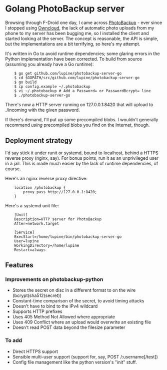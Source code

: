 # Golang PhotoBackup server

Browsing through F-Droid one day, I came across
[PhotoBackup](https://photobackup.github.io/) - ever since I stopped using
[Owncloud](https://www.owncloud.org), the lack of automatic photo uploads from
my phone to my server has been bugging me, so I installed the client and started
looking at the server. The concept is reasonable, the API is simple, but the
implementations are a bit terrifying, so here's my attempt.

It's written in Go to avoid runtime dependencies; some glaring errors in the
Python implementation have been corrected. To build from source (assuming
you already have a Go runtime):

		$ go get github.com/lupine/photobackup-server-go
		$ cd $GOPATH/src/github.com/lupine/photobackup-server-go
		$ go build
		$ cp config.example ~/.photobackup
		$ vi ~/.photobackup # Add a Password= or PasswordBcrypt= line
		$ ./photobackup-server-go

There's now a HTTP server running on 127.0.0.1:8420 that will upload to 
./incoming with the given password. 

If there's demand, I'll put up some precompiled blobs. I wouldn't generally
recommend *using* precompiled blobs you find on the Internet, though.

## Deployment strategy

I'd say stick it under runit or systemd, bound to
localhost, behind a HTTPS reverse proxy (nginx, say). For bonus points, run it
as an unprivileged user in a jail. This is made much easier by the lack of
runtime dependencies, of course.

Here's an nginx reverse proxy directive:

		location /photobackup {
		    proxy_pass http://127.0.0.1:8420;
		}

Here's a systemd unit file:

		[Unit]
		Description=HTTP server for PhotoBackup
		After=network.target

		[Service]
		ExecStart=/home/lupine/bin/photobackup-server-go
		User=lupine
		WorkingDirectory=/home/lupine
		Restart=always


## Features

### Improvements on photobackup-python
* Stores the secret on disc in a different format to on the wire (bcrypt(sha512(secret))
* Constant-time comparison of the secret, to avoid timing attacks
* Doesn't have to bind to the IPv4 wildcard
* Supports HTTP prefixes
* Uses 405 Method Not Allowed where appropriate
* Uses 409 Conflict where an upload would overwrite an existing file
* Doesn't read POST data beyond the filesize parameter


### To add
* Direct HTTPS support
* Sensible multi-user support (support for, say, POST /:username[/test])
* Config file management like the python version's "init" stuff.

